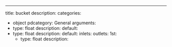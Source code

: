 ---
title: bucket
description:
categories:
 - object
pdcategory: General
arguments:
- type: float
  description:
  default:
- type: float
  description:
  default:
inlets:
outlets:
  1st:
  - type: float
    description:
